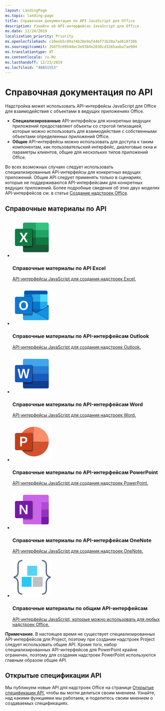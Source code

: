 ```yaml
---
layout: LandingPage
ms.topic: landing-page
title: Справочная документация по API JavaScript для Office
description: Узнайте об API-интерфейсах JavaScript для Office.
ms.date: 12/24/2019
localization_priority: Priority
ms.openlocfilehash: c10eeb5c89a74b28e9af44bf72b20a7ad610738b
ms.sourcegitcommit: 350f5c6954dec3e9384e2030cd3265aaba7ae904
ms.translationtype: HT
ms.contentlocale: ru-RU
ms.lasthandoff: 12/23/2019
ms.locfileid: "40851553"
---
```

# <a name="api-reference-documentation"></a>Справочная документация по API

Надстройка может использовать API-интерфейсы JavaScript для Office для взаимодействия с объектами в ведущих приложениях Office. 

<ul>
    <li><b>Специализированные</b> API-интерфейсы для конкретных ведущих приложений предоставляют объекты со строгой типизацией, которые можно использовать для взаимодействия с собственными объектами определенных приложений Office.</li>
    <li><b>Общие</b> API-интерфейсы можно использовать для доступа к таким компонентам, как пользовательский интерфейс, диалоговые окна и параметры клиентов, общие для нескольких типов приложений Office.</li>
</ul>

Во всех возможных случаях следует использовать специализированные API-интерфейсы для конкретных ведущих приложений. Общие API следует применять только в сценариях, которые не поддерживаются API-интерфейсами для конкретных ведущих приложений. Более подробные сведения об этих двух моделях API-интерфейсов см. в статье <a href="../overview/office-add-ins-fundamentals.md#api-models">Создание надстроек Office</a>.

<h2>Справочные материалы по API</h2>

<ul class="panelContent cardsF cols cols3">
    <li>
        <div class="cardSize">
            <div class="cardPadding">
                <div class="card">
                    <div class="cardImageOuter">
                        <div class="cardImage">
                            <a href="/javascript/api/excel"><img src="../images/index/logo-excel.svg" alt="Excel API reference docs" /></a>
                        </div>
                    </div>
                    <div class="cardText">
                        <h3>Справочные материалы по API Excel</h3>
                        <p><a href="/javascript/api/excel">API-интерфейсы JavaScript для создания надстроек Excel.</a></p>
                    </div>
                </div>
            </div>
        </div>
    </li>
    <li>
        <div class="cardSize">
            <div class="cardPadding">
                <div class="card">
                    <div class="cardImageOuter">
                        <div class="cardImage">
                            <a href="/javascript/api/outlook"><img src="../images/index/logo-outlook.svg" alt="Outlook API reference docs" /></a>
                        </div>
                    </div>
                    <div class="cardText">
                        <h3>Справочные материалы по API-интерфейсам Outlook</h3>
                        <p><a href="/javascript/api/outlook">API-интерфейсы JavaScript для создания надстроек Outlook.</a></p>
                    </div>
                </div>
            </div>
        </div>
    </li>
    <li>
        <div class="cardSize">
            <div class="cardPadding">
                <div class="card">
                    <div class="cardImageOuter">
                        <div class="cardImage">
                            <a href="/javascript/api/word"><img src="../images/index/logo-word.svg" alt="Word API reference docs" /></a>
                        </div>
                    </div>
                    <div class="cardText">
                        <h3>Справочные материалы по API-интерфейсам Word</h3>
                        <p><a href="/javascript/api/word">API-интерфейсы JavaScript для создания надстроек Word.</a></p>
                    </div>
                </div>
            </div>
        </div>
    </li>
    <li>
        <div class="cardSize">
            <div class="cardPadding">
                <div class="card">
                    <div class="cardImageOuter">
                        <div class="cardImage">
                            <a href="/javascript/api/powerpoint"><img src="../images/index/logo-powerpoint.svg" alt="PowerPoint API reference docs" /></a>
                        </div>
                    </div>
                    <div class="cardText">
                        <h3>Справочные материалы по API-интерфейсам PowerPoint</h3>
                        <p><a href="/javascript/api/powerpoint">API-интерфейсы JavaScript для создания надстроек PowerPoint.</a></p>
                    </div>
                </div>
            </div>
        </div>
    </li>
    <li>
        <div class="cardSize">
            <div class="cardPadding">
                <div class="card">
                    <div class="cardImageOuter">
                        <div class="cardImage">
                            <a href="/javascript/api/onenote"><img src="../images/index/logo-onenote.svg" alt="OneNote API reference docs" /></a>
                        </div>
                    </div>
                    <div class="cardText">
                        <h3>Справочные материалы по API-интерфейсам OneNote</h3>
                        <p><a href="/javascript/api/onenote">API-интерфейсы JavaScript для создания надстроек OneNote.</a></p>
                    </div>
                </div>
            </div>
        </div>
    </li>
    <li>
        <div class="cardSize">
            <div class="cardPadding">
                <div class="card">
                    <div class="cardImageOuter">
                        <div class="cardImage">
                            <a href="/javascript/api/office"><img src="../images/index-landing-page/i_code-blocks.svg" alt="reference docs" /></a>
                        </div>
                    </div>
                    <div class="cardText">
                        <h3>Справочные материалы по общим API-интерфейсам</h3>
                        <p><a href="/javascript/api/office">API-интерфейсы JavaScript, которые можно использовать для любых надстроек Office.</a></p>
                    </div>
                </div>
            </div>
        </div>
    </li>
</ul>

<b>Примечание</b>. В настоящее время не существует специализированных API-интерфейсов для Project, поэтому при создании надстроек Project следует использовать общие API. Кроме того, набор специализированных API-интерфейсов для PowerPoint крайне ограничен, поэтому для создания надстроек PowerPoint используются главным образом общие API.

<h2>Открытые спецификации API</h2>

Мы публикуем новые API для надстроек Office на странице [Открытые спецификации API](openspec/openspec.md), чтобы вы могли делиться своим мнением. Узнайте, над какими функциями мы работаем, и поделитесь своим мнением о создаваемых спецификациях.